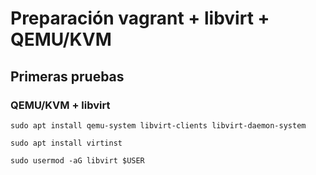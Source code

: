# Preparación vagrant + libvirt + QEMU/KVM

## Primeras pruebas
### QEMU/KVM + libvirt
```
sudo apt install qemu-system libvirt-clients libvirt-daemon-system
```
```
sudo apt install virtinst
```
```
sudo usermod -aG libvirt $USER
```
